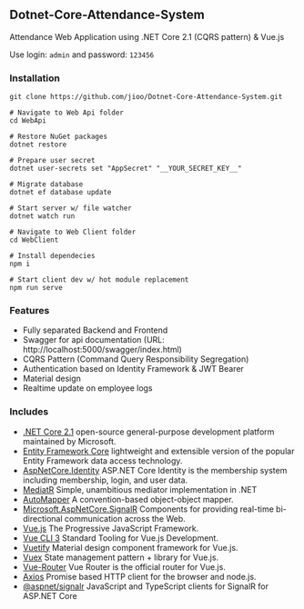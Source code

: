 ## Dotnet-Core-Attendance-System ##

Attendance Web Application using .NET Core 2.1 (CQRS pattern) & Vue.js

Use login: `admin` and password: `123456`

### Installation ###
```
git clone https://github.com/jioo/Dotnet-Core-Attendance-System.git

# Navigate to Web Api folder
cd WebApi

# Restore NuGet packages
dotnet restore 

# Prepare user secret
dotnet user-secrets set "AppSecret" "__YOUR_SECRET_KEY__" 

# Migrate database
dotnet ef database update 

# Start server w/ file watcher
dotnet watch run

# Navigate to Web Client folder
cd WebClient

# Install dependecies
npm i

# Start client dev w/ hot module replacement
npm run serve
```

### Features ###

* Fully separated Backend and Frontend
* Swagger for api documentation (URL: http://localhost:5000/swagger/index.html)
* CQRS Pattern (Command Query Responsibility Segregation)
* Authentication based on Identity Framework & JWT Bearer
* Material design
* Realtime update on employee logs

### Includes ###

* [.NET Core 2.1](https://docs.microsoft.com/en-us/dotnet/core/) open-source general-purpose development platform maintained by Microsoft. 
* [Entity Framework Core](https://www.nuget.org/packages/Microsoft.EntityFrameworkCore/) lightweight and extensible version of the popular Entity Framework data access technology.
* [AspNetCore.Identity](https://www.nuget.org/packages/Microsoft.AspNetCore.Identity/) ASP.NET Core Identity is the membership system including membership, login, and user data.
* [MediatR](https://github.com/jbogard/MediatR) Simple, unambitious mediator implementation in .NET
* [AutoMapper]() A convention-based object-object mapper.
* [Microsoft.AspNetCore.SignalR](https://www.nuget.org/packages/Microsoft.AspNetCore.SignalR/) Components for providing real-time bi-directional communication across the Web.
* [Vue.js](https://vuejs.org/) The Progressive JavaScript Framework.
* [Vue CLI 3](https://cli.vuejs.org/) Standard Tooling for Vue.js Development.
* [Vuetify](https://vuetifyjs.com/en/) Material design component framework for Vue.js.
* [Vuex](https://vuex.vuejs.org/en/intro.html) State management pattern + library for Vue.js.
* [Vue-Router](https://router.vuejs.org/en/) Vue Router is the official router for Vue.js.
* [Axios](https://github.com/axios/axios) Promise based HTTP client for the browser and node.js.
* [@aspnet/signalr](https://github.com/aspnet/SignalR) JavaScript and TypeScript clients for SignalR for ASP.NET Core